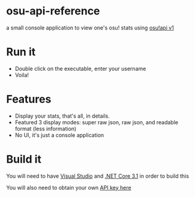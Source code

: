 # osu-api-reference
a small console application to view one's osu! stats using [osu!api v1](https://github.com/ppy/osu-api/wiki)

# Run it
 - Double click on the executable, enter your username
 - Voila!
 
# Features
- Display your stats, that's all, in details.
- Featured 3 display modes: super raw json, raw json, and readable format (less information)
- No UI, it's just a console application
 
# Build it
You will need to have [Visual Studio](https://visualstudio.microsoft.com/) and [.NET Core 3.1](https://dotnet.microsoft.com/download/dotnet-core/3.1https://dotnet.microsoft.com/download/dotnet-core/3.1) in order to build this

You will also need to obtain your own [API key here](https://osu.ppy.sh/p/api/)


